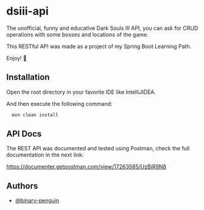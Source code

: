 
# dsiii-api

The unofficial, funny and educative Dark Souls III API, you can ask for CRUD operations with some bosses and locations of the game.

This RESTful API was made as a project of my Spring Boot Learning Path.

Enjoy! 🐲


## Installation

Open the root directory in your favorite IDE like IntelliJIDEA.

And then execute the following command:

```bash
  mvn clean install
```
    
## API Docs

The REST API was documented and tested using Postman, check the full documentation in the next link:

https://documenter.getpostman.com/view/17263585/UzBiR9N8


## Authors

- [@binary-penguin](https://www.github.com/binary-penguin)

